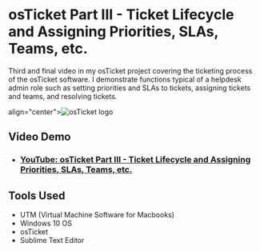 <h1> osTicket Part III - Ticket Lifecycle and Assigning Priorities, SLAs, Teams, etc.</h1>
Third and final video in my osTicket project covering the ticketing process of the osTicket software. I demonstrate functions typical of a helpdesk admin role such as setting priorities and SLAs to tickets, assigning tickets and teams, and resolving tickets. 

<p> align="center"><img src="https://i.imgur.com/Clzj7Xs.png" alt="osTicket logo"/> </p>

<h2> Video Demo </h2>

- ### [YouTube: osTicket Part III - Ticket Lifecycle and Assigning Priorities, SLAs, Teams, etc.](https://youtu.be/2zJls5HMfjg)

<h2> Tools Used </h2>

  - UTM (Virtual Machine Software for Macbooks)
  - Windows 10 OS
  - osTicket
  - Sublime Text Editor
